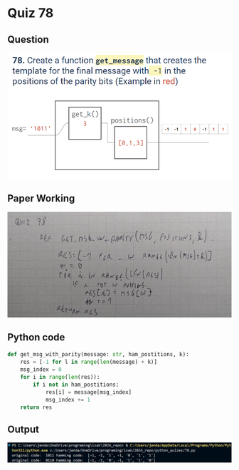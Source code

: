 # Quiz 78
## Question
![Question](/slides/78.png)

## Paper Working
![Working](/working/78.png)

## Python code
```python
def get_msg_with_parity(message: str, ham_postitions, k):
    res = [-1 for l in range(len(message) + k)]
    msg_index = 0
    for i in range(len(res)):
        if i not in ham_postitions:
            res[i] = message[msg_index]
            msg_index += 1
    return res
```
## Output
![](/output/78.png)